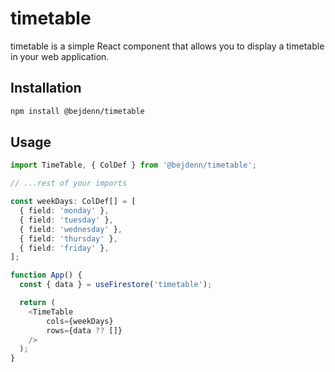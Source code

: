 # timetable

timetable is a simple React component that allows you to display a timetable in your web application.

## Installation

```bash
npm install @bejdenn/timetable
```

## Usage

```typescript jsx
import TimeTable, { ColDef } from '@bejdenn/timetable';

// ...rest of your imports

const weekDays: ColDef[] = [
  { field: 'monday' },
  { field: 'tuesday' },
  { field: 'wednesday' },
  { field: 'thursday' },
  { field: 'friday' },
];

function App() {
  const { data } = useFirestore('timetable');

  return (
    <TimeTable
        cols={weekDays}
        rows={data ?? []}
    />
  );
}
